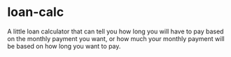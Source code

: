 # loan-calc
A little loan calculator that can tell you how long you will have to pay based on the monthly payment you want, or how much your monthly payment will be based on how long you want to pay.

